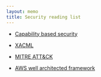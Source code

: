 ```yaml
---
layout: memo
title: Security reading list
---
```


- [Capability based security](https://en.wikipedia.org/wiki/Capability-based_security)
- [XACML](https://en.wikipedia.org/wiki/XACML)
- [MITRE ATT&CK](https://attack.mitre.org/)

- [AWS well architected framework](https://docs.aws.amazon.com/wellarchitected/latest/framework/welcome.html)